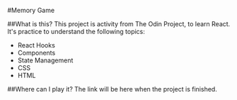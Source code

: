 #Memory Game

##What is this?
This project is activity from The Odin Project, to learn React.
It's practice to understand the following topics:

- React Hooks
- Components
- State Management
- CSS
- HTML

##Where can I play it?
The link will be here when the project is finished.
